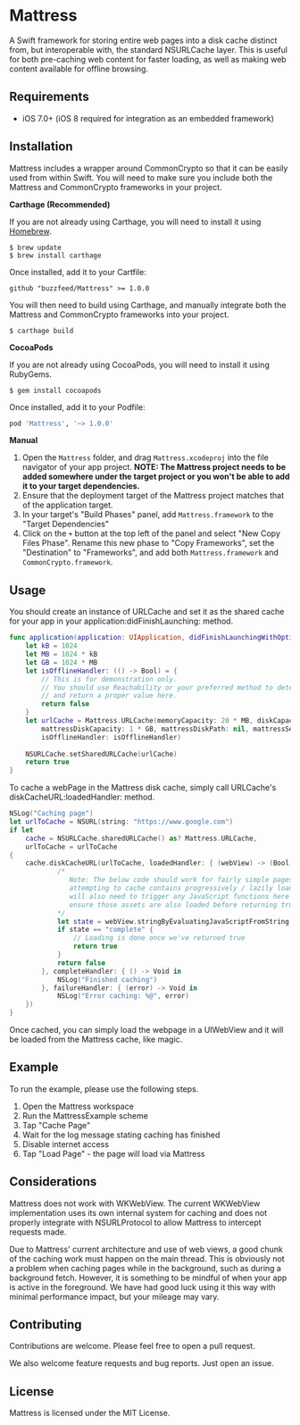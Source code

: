 Mattress
========
A Swift framework for storing entire web pages into a disk cache distinct from, but interoperable with, the standard NSURLCache layer. This is useful for both pre-caching web content for faster loading, as well as making web content available for offline browsing.

**Requirements**
----------------

- iOS 7.0+ (iOS 8 required for integration as an embedded framework)

**Installation**
----------------

Mattress includes a wrapper around CommonCrypto so that it can be easily used from within Swift. You will need to make sure you include both the Mattress and CommonCrypto frameworks in your project.

**Carthage (Recommended)**

If you are not already using Carthage, you will need to install it using [Homebrew](http://brew.sh).

```
$ brew update
$ brew install carthage
```

Once installed, add it to your Cartfile:

```
github "buzzfeed/Mattress" >= 1.0.0
```

You will then need to build using Carthage, and manually integrate both the Mattress and CommonCrypto frameworks into your project.

```
$ carthage build
```

**CocoaPods**

If you are not already using CocoaPods, you will need to install it using RubyGems.

```
$ gem install cocoapods
```

Once installed, add it to your Podfile:

```ruby
pod 'Mattress', '~> 1.0.0'
```

**Manual**

1. Open the `Mattress` folder, and drag `Mattress.xcodeproj` into the file navigator of your app project. **NOTE: The Mattress project needs to be added somewhere under the target project or you won't be able to add it to your target dependencies.**
2. Ensure that the deployment target of the Mattress project matches that of the application target.
3. In your target's "Build Phases" panel, add `Mattress.framework` to the "Target Dependencies"
4. Click on the `+` button at the top left of the panel and select "New Copy Files Phase". Rename this new phase to "Copy Frameworks", set the "Destination" to "Frameworks", and add both `Mattress.framework` and `CommonCrypto.framework`.

**Usage**
---------
You should create an instance of URLCache and set it as the shared
cache for your app in your application:didFinishLaunching: method.

```swift
func application(application: UIApplication, didFinishLaunchingWithOptions launchOptions: [NSObject: AnyObject]?) -> Bool {
    let kB = 1024
    let MB = 1024 * kB
    let GB = 1024 * MB
    let isOfflineHandler: (() -> Bool) = {
        // This is for demonstration only.
        // You should use Reachability or your preferred method to determine offline status
        // and return a proper value here.
        return false
    }
    let urlCache = Mattress.URLCache(memoryCapacity: 20 * MB, diskCapacity: 20 * MB, diskPath: nil,
    	mattressDiskCapacity: 1 * GB, mattressDiskPath: nil, mattressSearchPathDirectory: .DocumentDirectory,
    	isOfflineHandler: isOfflineHandler)
    
    NSURLCache.setSharedURLCache(urlCache)
    return true
}
```

To cache a webPage in the Mattress disk cache, simply call URLCache's diskCacheURL:loadedHandler: method.

```swift
NSLog("Caching page")
let urlToCache = NSURL(string: "https://www.google.com")
if let
    cache = NSURLCache.sharedURLCache() as? Mattress.URLCache,
    urlToCache = urlToCache
{
    cache.diskCacheURL(urlToCache, loadedHandler: { (webView) -> (Bool) in
            /*
               Note: The below code should work for fairly simple pages. However, if the page you are
               attempting to cache contains progressively / lazily loaded images or other assets you
               will also need to trigger any JavaScript functions here to mimic user actions and
               ensure those assets are also loaded before returning true.
            */
            let state = webView.stringByEvaluatingJavaScriptFromString("document.readyState")
            if state == "complete" {
                // Loading is done once we've returned true
                return true
            }
            return false
        }, completeHandler: { () -> Void in
            NSLog("Finished caching")
        }, failureHandler: { (error) -> Void in
            NSLog("Error caching: %@", error)
    })
}
```

Once cached, you can simply load the webpage in a UIWebView and it will be loaded from the Mattress cache, like magic.

**Example**
-----------

To run the example, please use the following steps.

1. Open the Mattress workspace
2. Run the MattressExample scheme
3. Tap "Cache Page"
4. Wait for the log message stating caching has finished
5. Disable internet access
6. Tap "Load Page" - the page will load via Mattress
 
**Considerations**
---------

Mattress does not work with WKWebView. The current WKWebView implementation uses its own internal system for caching and does not properly integrate with NSURLProtocol to allow Mattress to intercept requests made.

Due to Mattress' current architecture and use of web views, a good chunk of the caching work must happen on the main thread. This is obviously not a problem when caching pages while in the background, such as during a background fetch. However, it is something to be mindful of when your app is active in the foreground. We have had good luck using it this way with minimal performance impact, but your mileage may vary.


**Contributing**
----------------

Contributions are welcome. Please feel free to open a pull request. 

We also welcome feature requests and bug reports. Just open an issue.

**License**
---------

Mattress is licensed under the MIT License.
